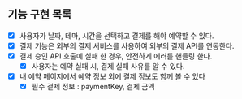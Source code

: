 ## 기능 구현 목록

- [x] 사용자가 날짜, 테마, 시간을 선택하고 결제를 해야 예약할 수 있다.
- [x] 결제 기능은 외부의 결제 서비스를 사용하여 외부의 결제 API를 연동한다.
- [x] 결제 승인 API 호출에 실패 한 경우, 안전하게 에러를 핸들링 한다.
  - [x] 사용자는 예약 실패 시, 결제 실패 사유를 알 수 있다.

- [x] 내 예약 페이지에서 예약 정보 외에 결제 정보도 함께 볼 수 있다
  - [x] 필수 결제 정보 : paymentKey, 결제 금액
